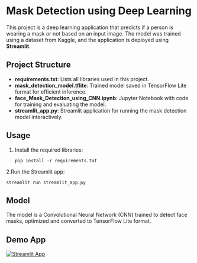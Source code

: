# Mask Detection using Deep Learning
This project is a deep learning application that predicts if a person is wearing a mask or not based on an input image. The model was trained using a dataset from Kaggle, and the application is deployed using **Streamlit**.

## Project Structure 
* **requirements.txt**: Lists all libraries used in this project. 
* **mask_detection_model.tflite**: Trained model saved in TensorFlow Lite format for efficient inference. 
* **face_Mask_Detection_using_CNN.ipynb**: Jupyter Notebook with code for training and evaluating the model.
* **streamlit_app.py**: Streamlit application for running the mask detection model interactively.

## Usage 
1. Install the required libraries:
   ```
   pip install -r requirements.txt
   ```
   
  2.Run the Streamlit app: 
```
streamlit run streamlit_app.py
```

## Model
The model is a Convolutional Neural Network (CNN) trained to detect face masks, optimized and converted to TensorFlow Lite format.

## Demo App

[![Streamlit App](https://static.streamlit.io/badges/streamlit_badge_black_white.svg)](https://facemask-project.streamlit.app/)
